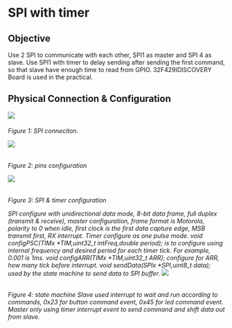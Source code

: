 # SPI with timer
## Objective
Use 2 SPI to communicate with each other, SPI1 as master and SPI 4 as slave. Use SPI1 with timer to delay sending after sending the first command, so that slave have enough time to read from GPIO. 32F429IDISCOVERY Board is used in the practical.
## Physical Connection & Configuration
![](https://trello-attachments.s3.amazonaws.com/5e4279e34658360c891fb7ff/5e427a25210f643e75da9bf6/466712d63be71b7e7522612c97adfcc7/image.png)
<h6>Figure 1: SPI conneciton.

![](https://trello-attachments.s3.amazonaws.com/5e4279e34658360c891fb7ff/5e427a25210f643e75da9bf6/21c25c917eae98828eca86b3c51469d3/image.png)
<h6>Figure 2: pins configuration

![](https://trello-attachments.s3.amazonaws.com/5e4279e34658360c891fb7ff/5e427a25210f643e75da9bf6/b6db1b7c5f321453dc4c2af89844e799/image.png)
<h6>Figure 3: SPI & timer configuration

SPI configure with unidirectional data mode, 8-bit data frame, full duplex (transmit & receive), master configuration, frame format is Motorola, polarity to 0 when idle, first clock is the first data capture edge, MSB transmit first, RX interrupt. Timer configure as one pulse mode.
void configPSC(TIMx *TIM,uint32_t intFreq,double period);
is to configure using internal frequency and desired period for each timer tick. For example, 0.001 is 1ms.
void configARR(TIMx *TIM,uint32_t ARR);
configure for ARR, how many tick before interrupt.
void sendData(SPIx *SPI,uint8_t data);
used by the state machine to send data to SPI buffer.
![](https://trello-attachments.s3.amazonaws.com/5e4279e34658360c891fb7ff/5e427a25210f643e75da9bf6/e9feb378efe764c2a87450d549c257a5/SPI_state_machine.png)
<h6>Figure 4: state machine
Slave used interrupt to wait and run according to commands, 0x23 for button command event, 0x45 for led command event. Master only using timer interrupt event to send command and shift data out from slave.
